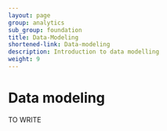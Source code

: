 ```yaml
---
layout: page
group: analytics
sub_group: foundation
title: Data-Modeling
shortened-link: Data-modeling
description: Introduction to data modelling
weight: 9
---
```


# Data modeling

TO WRITE